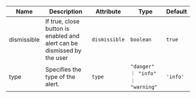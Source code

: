 | Name                                                                                                    | Description                                                             | Attribute     | Type                              | Default  |
| ------------------------------------------------------------------------------------------------------- | ----------------------------------------------------------------------- | ------------- | --------------------------------- | -------- |
| <div className="Api__Table"> <div>dismissible</div> <div className="Api__Table Docs__Tags"></div></div> | If true, close button is enabled and alert can be dismissed by the user | `dismissible` | `boolean`                         | `true`   |
| <div className="Api__Table"> <div>type</div> <div className="Api__Table Docs__Tags"></div></div>        | Specifies the type of the alert.                                        | `type`        | `"danger" ｜ "info" ｜ "warning"` | `'info'` |
